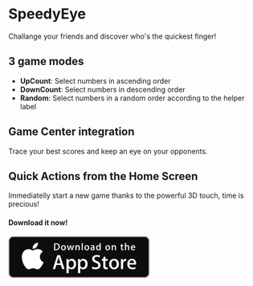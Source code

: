 # SpeedyEye
Challange your friends and discover who's the quickest finger!

## 3 game modes
* **UpCount**: Select numbers in ascending order
* **DownCount**: Select numbers in descending order
* **Random**: Select numbers in a random order according to the helper label

## Game Center integration
Trace your best scores and keep an eye on your opponents.

## Quick Actions from the Home Screen
Immediatelly start a new game thanks to the powerful 3D touch, time is precious!

#### Download it now!
[![Dowload it from the App Store](/images/Download_badge.png?raw=true)](https://itunes.apple.com/app/speedyeye/id1058077458?mt=8)
